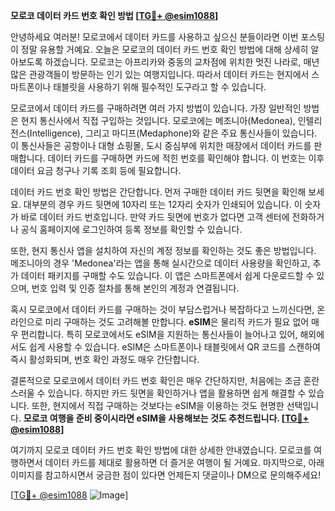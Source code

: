 **모로코 데이터 카드 번호 확인 방법 [[TG💪+ @esim1088](https://t.me/s/esim1088)]**

안녕하세요 여러분! 모로코에서 데이터 카드를 사용하고 싶으신 분들이라면 이번 포스팅이 정말 유용할 거예요. 오늘은 모로코의 데이터 카드 번호 확인 방법에 대해 상세히 알아보도록 하겠습니다. 모로코는 아프리카와 중동의 교차점에 위치한 멋진 나라로, 매년 많은 관광객들이 방문하는 인기 있는 여행지입니다. 따라서 데이터 카드는 현지에서 스마트폰이나 태블릿을 사용하기 위해 필수적인 도구라고 할 수 있습니다.

모로코에서 데이터 카드를 구매하려면 여러 가지 방법이 있습니다. 가장 일반적인 방법은 현지 통신사에서 직접 구입하는 것입니다. 모로코에는 메조니아(Medonea), 인텔리전스(Intelligence), 그리고 마디프(Medaphone)와 같은 주요 통신사들이 있습니다. 이 통신사들은 공항이나 대형 쇼핑몰, 도시 중심부에 위치한 매장에서 데이터 카드를 판매합니다. 데이터 카드를 구매하면 카드에 적힌 번호를 확인해야 합니다. 이 번호는 이후 데이터 요금 청구나 기록 조회 등에 필요합니다.

데이터 카드 번호 확인 방법은 간단합니다. 먼저 구매한 데이터 카드 뒷면을 확인해 보세요. 대부분의 경우 카드 뒷면에 10자리 또는 12자리 숫자가 인쇄되어 있습니다. 이 숫자가 바로 데이터 카드 번호입니다. 만약 카드 뒷면에 번호가 없다면 고객 센터에 전화하거나 공식 홈페이지에 로그인하여 등록 정보를 확인할 수 있습니다.

또한, 현지 통신사 앱을 설치하여 자신의 계정 정보를 확인하는 것도 좋은 방법입니다. 메조니아의 경우 'Medonea'라는 앱을 통해 실시간으로 데이터 사용량을 확인하고, 추가 데이터 패키지를 구매할 수도 있습니다. 이 앱은 스마트폰에서 쉽게 다운로드할 수 있으며, 번호 입력 및 인증 절차를 통해 본인의 계정과 연결됩니다.

혹시 모로코에서 데이터 카드를 구매하는 것이 부담스럽거나 복잡하다고 느끼신다면, 온라인으로 미리 구매하는 것도 고려해볼 만합니다. **eSIM**은 물리적 카드가 필요 없어 매우 편리합니다. 특히 모로코에서도 eSIM을 지원하는 통신사들이 늘어나고 있어, 해외에서도 쉽게 사용할 수 있습니다. eSIM은 스마트폰이나 태블릿에서 QR 코드를 스캔하여 즉시 활성화되며, 번호 확인 과정도 매우 간단합니다.

결론적으로 모로코에서 데이터 카드 번호 확인은 매우 간단하지만, 처음에는 조금 혼란스러울 수 있습니다. 하지만 카드 뒷면을 확인하거나 앱을 활용하면 쉽게 해결할 수 있습니다. 또한, 현지에서 직접 구매하는 것보다는 eSIM을 이용하는 것도 현명한 선택입니다. **모로코 여행을 준비 중이시라면 eSIM을 사용해보는 것도 추천드립니다. [[TG💪+ @esim1088](https://t.me/s/esim1088)]**

여기까지 모로코 데이터 카드 번호 확인 방법에 대한 상세한 안내였습니다. 모로코를 여행하면서 데이터 카드를 제대로 활용하면 더 즐거운 여행이 될 거예요. 마지막으로, 아래 이미지를 참고하시면서 궁금한 점이 있다면 언제든지 댓글이나 DM으로 문의해주세요! 

[[TG💪+ @esim1088](https://t.me/s/esim1088) ![Image](https://i.postimg.cc/Y0z9fWf4/image.png)]
